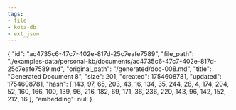 ```yaml
---
tags:
- file
- kota-db
- ext_json
---
```

{
  "id": "ac4735c6-47c7-402e-817d-25c7eafe7589",
  "file_path": "./examples-data/personal-kb/documents/ac4735c6-47c7-402e-817d-25c7eafe7589.md",
  "original_path": "/generated/doc-008.md",
  "title": "Generated Document 8",
  "size": 201,
  "created": 1754608781,
  "updated": 1754608781,
  "hash": [
    143,
    97,
    65,
    203,
    43,
    16,
    134,
    35,
    244,
    28,
    4,
    174,
    204,
    52,
    160,
    166,
    100,
    139,
    96,
    216,
    182,
    69,
    171,
    36,
    236,
    220,
    143,
    96,
    142,
    152,
    212,
    16
  ],
  "embedding": null
}